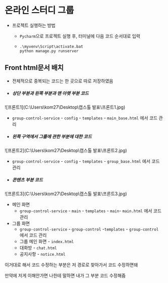# 온라인 스터디 그룹
- 프로젝트 실행하는 방법
    
    - `Pycharm`으로 프로젝트 실행 후, 터미널에 다음 코드 순서대로 입력
    
    - ```
      .\myvenv\Script\activate.bat
      python manage.py runserver
      ```



## Front html문서 배치

- 전체적으로 중복되는 코드는 한 곳으로 따로 저장하였음

  

- ##### 상단 부분과 왼쪽 부분과 맨 아랫 부분 코드

![프론트1](C:\Users\kom27\Desktop\캡스톨 발표\프론트1.jpg)

- `group-control-service` - `config` - `templates` - `main_base.html` 에서 코드 관리



- ##### 왼쪽 구역에서 그룹에 관한 부분에 대한 코드

![프론트2](C:\Users\kom27\Desktop\캡스톨 발표\프론트2.jpg)

- `group-control-service` - `config` - `templates` - `group_base.html` 에서 코드 관리



- ##### 콘텐츠 부분 코드

![프론트3](C:\Users\kom27\Desktop\캡스톨 발표\프론트3.jpg)

- 메인 화면
  - `group-control-service` - `main` - `templates` - `main`- `main.html` 에서 코드 관리
- 그룹 화면
  - `group-control-service` - `group-control` -`templates` - `group-control` 에서 코드 관리
  - 그룹 메인 화면 - `index.html`
  - 대화방 - `chat.html`
  - 공지사항 - `notice.html`



이거대로 해서 코드 수정하는 부분은 저 경로로 찾아가서 코드 수정하면돼

만약에 저게 이해안가면 나한테 말하면 내가 그 부분 코드 수정해줌



